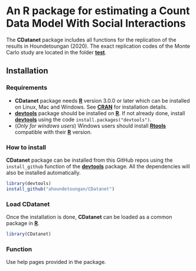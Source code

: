 # An R package for estimating a Count Data Model With Social Interactions
The **CDatanet** package includes all functions for the replication of the results in Houndetoungan (2020). The exact replication codes of the Monte Carlo study are located in the folder [**test**](https://github.com/ahoundetoungan/CDatanet/tree/master/test).

## Installation
### Requirements
- **CDatanet** package needs [**R**](https://cran.r-project.org/) version 3.0.0 or later which can be installed on Linux, Mac and Windows. See [**CRAN**](https://cran.r-project.org/) for installation details.
- [**devtools**](https://cran.r-project.org/package=devtools) package should be installed on [**R**](https://cran.r-project.org/). If not already done, install [**devtools**](https://cran.r-project.org/package=devtools) using the code ` install.packages("devtools") `.
- (*Only for windows users*) Windows users should install  [**Rtools**](https://cran.r-project.org/bin/windows/Rtools/) compatible with their [**R**](https://cran.r-project.org/) version.

### How to install
**CDatanet** package can be installed from this GitHub repos using the `install_github` function of the [**devtools**](https://cran.r-project.org/package=devtools) package. All the dependencies will also be installed automatically.
```R
library(devtools)
install_github("ahoundetoungan/CDatanet")
```
### Load CDatanet
Once the installation is done, **CDatanet** can be loaded as a common package in [**R**](https://cran.r-project.org/).
```R
library(CDatanet)
```
### Function
Use help pages provided in the package.